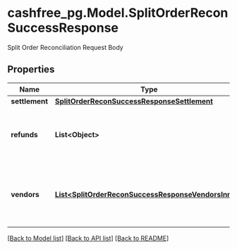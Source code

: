 # cashfree_pg.Model.SplitOrderReconSuccessResponse
Split Order Reconciliation Request Body

## Properties

Name | Type | Description | Notes
------------ | ------------- | ------------- | -------------
**settlement** | [**SplitOrderReconSuccessResponseSettlement**](SplitOrderReconSuccessResponseSettlement.md) |  | [optional] 
**refunds** | **List&lt;Object&gt;** | List of refunds associated with the order, if any. | [optional] 
**vendors** | [**List&lt;SplitOrderReconSuccessResponseVendorsInner&gt;**](SplitOrderReconSuccessResponseVendorsInner.md) | List of vendor settlements associated with the split settlement. | [optional] 

[[Back to Model list]](../README.md#documentation-for-models) [[Back to API list]](../README.md#documentation-for-api-endpoints) [[Back to README]](../README.md)

